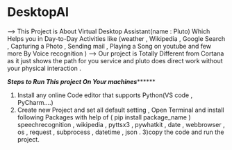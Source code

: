 # DesktopAI

--> This Project is About Virtual Desktop Assistant(name : Pluto) Which Helps you in Day-to-Day Activities like (weather , Wikipedia , Google Search , Capturing a Photo , Sending mail , Playing a Song on youtube and few more By Voice recognition )
--> Our project is Totally Different from Cortana as it just shows the path for you service and pluto does direct work without your physical interaction .

*******************Steps to Run This project On Your machines*************************

   1) Install any online Code editor that supports Python(VS code , PyCharm....)
   2) Create new Project and set all default setting , Open Terminal and install following Packages with help of ( pip install package_name )
         speechrecognition , wikipedia , pyttsx3 , pywhatkit , date , webbrowser , os , request , subprocess , datetime , json .
   3)copy the code and run the project.   
